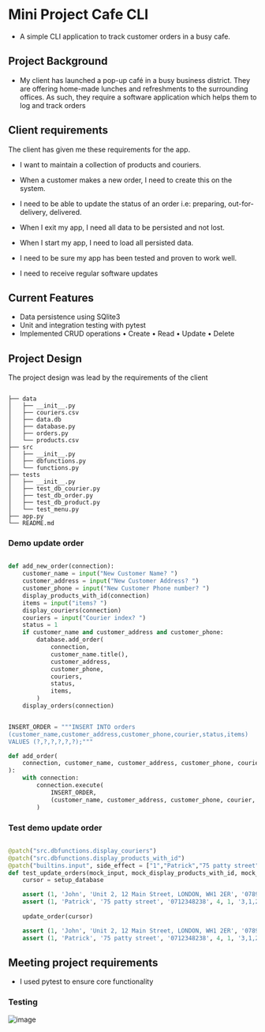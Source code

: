 # Mini Project Cafe CLI 
- A simple CLI application to track customer orders in a busy cafe.
## Project Background
- My client has launched a pop-up café in a busy business district. They are offering home-made lunches and refreshments to the surrounding offices. As such, they require a software application which helps them to log and track orders

## Client requirements
The client has given me these requirements for the app. 

- I want to maintain a collection of products and couriers.

- When a customer makes a new order, I need to create this on the
  system.

- I need to be able to update the status of an order i.e: preparing,
  out-for-delivery, delivered.

- When I exit my app, I need all data to be persisted and not lost.

- When I start my app, I need to load all persisted data.

- I need to be sure my app has been tested and proven to work well.

- I need to receive regular software updates

## Current Features
- Data persistence using SQlite3
- Unit and integration testing with pytest
- Implemented CRUD operations
• Create
• Read
• Update
• Delete

## Project Design
The project design was lead by the requirements of the client

```

├── data
│   ├── __init__.py
│   ├── couriers.csv
│   ├── data.db
│   ├── database.py
│   ├── orders.py
│   └── products.csv
├── src
│   ├── __init__.py
│   ├── dbfunctions.py
│   └── functions.py
├── tests
│   ├── __init__.py
│   ├── test_db_courier.py
│   ├── test_db_order.py
│   ├── test_db_product.py
│   └── test_menu.py
├── app.py
└── README.md

```

### Demo update order

```python

def add_new_order(connection):
    customer_name = input("New Customer Name? ")
    customer_address = input("New Customer Address? ")
    customer_phone = input("New Customer Phone number? ")
    display_products_with_id(connection)
    items = input("items? ")
    display_couriers(connection)
    couriers = input("Courier index? ")
    status = 1
    if customer_name and customer_address and customer_phone:
        database.add_order(
            connection,
            customer_name.title(),
            customer_address,
            customer_phone,
            couriers,
            status,
            items,
        )
    display_orders(connection)

```
```python 

INSERT_ORDER = """INSERT INTO orders
(customer_name,customer_address,customer_phone,courier,status,items)
VALUES (?,?,?,?,?,?);"""

def add_order(
    connection, customer_name, customer_address, customer_phone, courier, status, items
):
    with connection:
        connection.execute(
            INSERT_ORDER,
            (customer_name, customer_address, customer_phone, courier, status, items),
        )
```

### Test demo update order

```python 

@patch("src.dbfunctions.display_couriers")
@patch("src.dbfunctions.display_products_with_id")
@patch("builtins.input", side_effect = ["1","Patrick","75 patty street","0712348238","3,1,2",4])
def test_update_orders(mock_input, mock_display_products_with_id, mock_display_courier, setup_database):
    cursor = setup_database

    assert (1, 'John', 'Unit 2, 12 Main Street, LONDON, WH1 2ER', '0789887334', 2, 1, '1,2,3') in cursor.execute(ALL_ORDERS)
    assert (1, 'Patrick', '75 patty street', '0712348238', 4, 1, '3,1,2') not in cursor.execute(ALL_ORDERS)
    
    update_order(cursor)

    assert (1, 'John', 'Unit 2, 12 Main Street, LONDON, WH1 2ER', '0789887334', 2, 1, '1,2,3') not in cursor.execute(ALL_ORDERS)
    assert (1, 'Patrick', '75 patty street', '0712348238', 4, 1, '3,1,2') in cursor.execute(ALL_ORDERS)

```

## Meeting project requirements
- I used pytest to ensure core functionality
### Testing 
![image](https://user-images.githubusercontent.com/115299269/203525193-3c08d915-d96d-4443-9ae7-096042994297.png)
